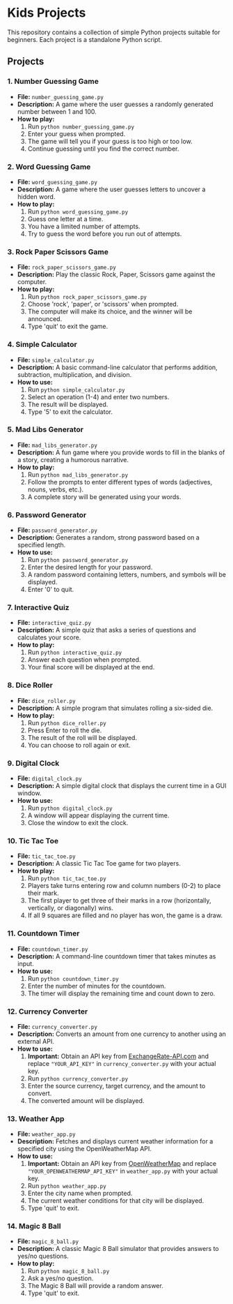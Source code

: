 # Kids Projects

This repository contains a collection of simple Python projects suitable for beginners. Each project is a standalone Python script.

## Projects

### 1. Number Guessing Game
- **File:** `number_guessing_game.py`
- **Description:** A game where the user guesses a randomly generated number between 1 and 100.
- **How to play:**
  1. Run `python number_guessing_game.py`
  2. Enter your guess when prompted.
  3. The game will tell you if your guess is too high or too low.
  4. Continue guessing until you find the correct number.

### 2. Word Guessing Game
- **File:** `word_guessing_game.py`
- **Description:** A game where the user guesses letters to uncover a hidden word.
- **How to play:**
  1. Run `python word_guessing_game.py`
  2. Guess one letter at a time.
  3. You have a limited number of attempts.
  4. Try to guess the word before you run out of attempts.

### 3. Rock Paper Scissors Game
- **File:** `rock_paper_scissors_game.py`
- **Description:** Play the classic Rock, Paper, Scissors game against the computer.
- **How to play:**
  1. Run `python rock_paper_scissors_game.py`
  2. Choose 'rock', 'paper', or 'scissors' when prompted.
  3. The computer will make its choice, and the winner will be announced.
  4. Type 'quit' to exit the game.

### 4. Simple Calculator
- **File:** `simple_calculator.py`
- **Description:** A basic command-line calculator that performs addition, subtraction, multiplication, and division.
- **How to use:**
  1. Run `python simple_calculator.py`
  2. Select an operation (1-4) and enter two numbers.
  3. The result will be displayed.
  4. Type '5' to exit the calculator.

### 5. Mad Libs Generator
- **File:** `mad_libs_generator.py`
- **Description:** A fun game where you provide words to fill in the blanks of a story, creating a humorous narrative.
- **How to play:**
  1. Run `python mad_libs_generator.py`
  2. Follow the prompts to enter different types of words (adjectives, nouns, verbs, etc.).
  3. A complete story will be generated using your words.

### 6. Password Generator
- **File:** `password_generator.py`
- **Description:** Generates a random, strong password based on a specified length.
- **How to use:**
  1. Run `python password_generator.py`
  2. Enter the desired length for your password.
  3. A random password containing letters, numbers, and symbols will be displayed.
  4. Enter '0' to quit.

### 7. Interactive Quiz
- **File:** `interactive_quiz.py`
- **Description:** A simple quiz that asks a series of questions and calculates your score.
- **How to play:**
  1. Run `python interactive_quiz.py`
  2. Answer each question when prompted.
  3. Your final score will be displayed at the end.

### 8. Dice Roller
- **File:** `dice_roller.py`
- **Description:** A simple program that simulates rolling a six-sided die.
- **How to play:**
  1. Run `python dice_roller.py`
  2. Press Enter to roll the die.
  3. The result of the roll will be displayed.
  4. You can choose to roll again or exit.

### 9. Digital Clock
- **File:** `digital_clock.py`
- **Description:** A simple digital clock that displays the current time in a GUI window.
- **How to use:**
  1. Run `python digital_clock.py`
  2. A window will appear displaying the current time.
  3. Close the window to exit the clock.

### 10. Tic Tac Toe
- **File:** `tic_tac_toe.py`
- **Description:** A classic Tic Tac Toe game for two players.
- **How to play:**
  1. Run `python tic_tac_toe.py`
  2. Players take turns entering row and column numbers (0-2) to place their mark.
  3. The first player to get three of their marks in a row (horizontally, vertically, or diagonally) wins.
  4. If all 9 squares are filled and no player has won, the game is a draw.

### 11. Countdown Timer
- **File:** `countdown_timer.py`
- **Description:** A command-line countdown timer that takes minutes as input.
- **How to use:**
  1. Run `python countdown_timer.py`
  2. Enter the number of minutes for the countdown.
  3. The timer will display the remaining time and count down to zero.

### 12. Currency Converter
- **File:** `currency_converter.py`
- **Description:** Converts an amount from one currency to another using an external API.
- **How to use:**
  1. **Important:** Obtain an API key from [ExchangeRate-API.com](https://www.exchangerate-api.com/) and replace `"YOUR_API_KEY"` in `currency_converter.py` with your actual key.
  2. Run `python currency_converter.py`
  3. Enter the source currency, target currency, and the amount to convert.
  4. The converted amount will be displayed.

### 13. Weather App
- **File:** `weather_app.py`
- **Description:** Fetches and displays current weather information for a specified city using the OpenWeatherMap API.
- **How to use:**
  1. **Important:** Obtain an API key from [OpenWeatherMap](https://openweathermap.org/api) and replace `"YOUR_OPENWEATHERMAP_API_KEY"` in `weather_app.py` with your actual key.
  2. Run `python weather_app.py`
  3. Enter the city name when prompted.
  4. The current weather conditions for that city will be displayed.
  5. Type 'quit' to exit.

### 14. Magic 8 Ball
- **File:** `magic_8_ball.py`
- **Description:** A classic Magic 8 Ball simulator that provides answers to yes/no questions.
- **How to play:**
  1. Run `python magic_8_ball.py`
  2. Ask a yes/no question.
  3. The Magic 8 Ball will provide a random answer.
  4. Type 'quit' to exit.